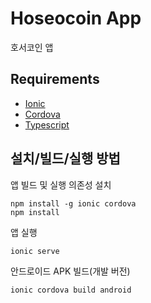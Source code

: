 # Hoseocoin App
호서코인 앱
## Requirements
- [Ionic](https://ionicframework.com)
- [Cordova](https://cordova.apache.org/)
- [Typescript](https://www.typescriptlang.org/)

## 설치/빌드/실행 방법
앱 빌드 및 실행 의존성 설치

```
npm install -g ionic cordova
npm install
```

앱 실행
```
ionic serve
```

안드로이드 APK 빌드(개발 버전)
```
ionic cordova build android
```
